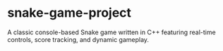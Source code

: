 # snake-game-project
A classic console-based Snake game written in C++ featuring real-time controls, score tracking, and dynamic gameplay.
